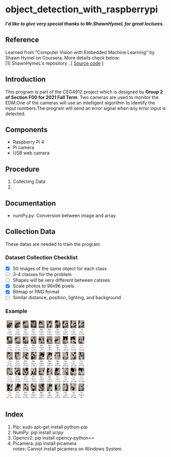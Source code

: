 # object_detection_with_raspberrypi
***I'd like to give very special thanks to Mr.ShawnHymeL for great lectures.***  
 ## Reference
 Learned from "Computer Vision with Embedded Machine Learning" by Shawn Hymel on Coursera.  More details check below:  
  [1] ShawnHymeL's repository .   [ [Source code]( https://github.com/ShawnHymel/computer-vision-with-embedded-machine-learning.git) ]

## Introduction
This program is part of the CEG4912 project which is designed by **Group 2 of Section F00 for 2021 Fall Term**. Two cameras are used to monitor the EDM.One of the cameras will use an intelligent algorithm to identify the input numbers.The program will send an error signal when any error input is detected. 
## Components
* Raspberry Pi 4
* Pi camera
* USB web camera
## Procedure
1. Collecting Data
2. 
## Documentation
* numPy.py: Conversion between image and array.
## Collection Data
These datas are needed to train the program.
### Dataset Collection Checklist
- [x] 50 images of the same object for each class
- [ ] 3-4 classes for the problem
- [ ] Shapes will be very different between calsses
- [x] Scale photos to 96x96 pixels
- [x] Bitmap or PNG format
- [ ] Similar distance, position, lighting, and background
### Example
<img src="images/image_clection.png" width="250" height="250">

## Index
1. Pip: sudo apt-get install python-pip
2. NumPy: pip install scipy
3. Opencv2: pip install opency-python==
4. Picamera: pip install picamera  
notes: Cannot install picamera on Windows System.
